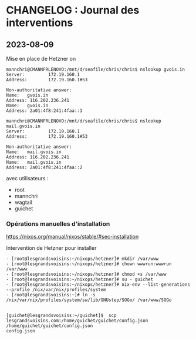 # CHANGELOG : Journal des interventions

## 2023-08-09

Mise en place de Hetzner on 

```
mannchri@CMANNFRLENOVO:/mnt/d/seafile/chris/chris$ nslookup gvois.in
Server:         172.19.160.1
Address:        172.19.160.1#53

Non-authoritative answer:
Name:   gvois.in
Address: 116.202.236.241
Name:   gvois.in
Address: 2a01:4f8:241:4faa::1
```

```
mannchri@CMANNFRLENOVO:/mnt/d/seafile/chris/chris$ nslookup mail.gvois.in
Server:         172.19.160.1
Address:        172.19.160.1#53

Non-authoritative answer:
Name:   mail.gvois.in
Address: 116.202.236.241
Name:   mail.gvois.in
Address: 2a01:4f8:241:4faa::2
```

avec utilisateurs :

* root
* mannchri
* wagtail
* guichet

### Opérations manuelles d'installation

https://nixos.org/manual/nixos/stable/#sec-installation

Intervention de Hetzner pour installer

```
- [root@lesgrandsvoisins:~/nixops/hetzner]# mkdir /var/www
- [root@lesgrandsvoisins:~/nixops/hetzner]# chown wwwrun:wwwrun /var/www
- [root@lesgrandsvoisins:~/nixops/hetzner]# chmod +s /var/www
- [root@lesgrandsvoisins:~/nixops/hetzner]# su - guichet
- [root@lesgrandsvoisins:~/nixops/hetzner]# nix-env --list-generations --profile /nix/var/nix/profiles/system
- [root@lesgrandsvoisins:~]# ln -s /nix/var/nix/profiles/system/sw/lib/GNUstep/SOGo/ /var/www/SOGo


[guichet@lesgrandsvoisins:~/guichet]$  scp lesgrandsvoisins.com:/home/guichet/guichet/config.json /home/guichet/guichet/config.json
config.json   


```